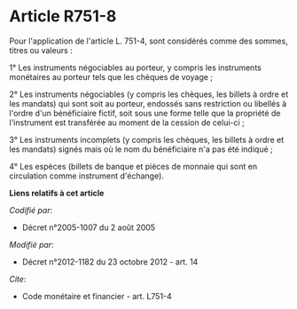 # Article R751-8

Pour l'application de l'article L. 751-4, sont considérés comme des sommes, titres ou valeurs : 

1° Les instruments négociables au porteur, y compris les instruments monétaires au porteur tels que les chèques de voyage ; 

2° Les instruments négociables (y compris les chèques, les billets à ordre et les mandats) qui sont soit au porteur, endossés
sans restriction ou libellés à l'ordre d'un bénéficiaire fictif, soit sous une forme telle que la propriété de l'instrument
est transférée au moment de la cession de celui-ci ; 

3° Les instruments incomplets (y compris les chèques, les billets à ordre et les mandats) signés mais où le nom du
bénéficiaire n'a pas été indiqué ; 

4° Les espèces (billets de banque et pièces de monnaie qui sont en circulation comme instrument d'échange).

**Liens relatifs à cet article**

_Codifié par_:

  - Décret n°2005-1007 du 2 août 2005

_Modifié par_:

  - Décret n°2012-1182 du 23 octobre 2012 - art. 14

_Cite_:

  - Code monétaire et financier - art. L751-4
